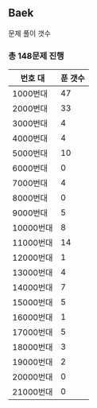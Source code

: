 ## Baek

문제 풀이 갯수

### 총 148문제 진행

번호 대 | 푼 갯수
--------- | -------
1000번대 | 47
2000번대 | 33
3000번대 | 4
4000번대 | 4
5000번대 | 10
6000번대 | 0
7000번대 | 4
8000번대 | 0
9000번대 | 5
10000번대 | 8
11000번대 | 14
12000번대 | 1
13000번대 | 4
14000번대 | 7
15000번대 | 5
16000번대 | 1
17000번대 | 5
18000번대 | 3
19000번대 | 2
20000번대 | 0
21000번대 | 0
